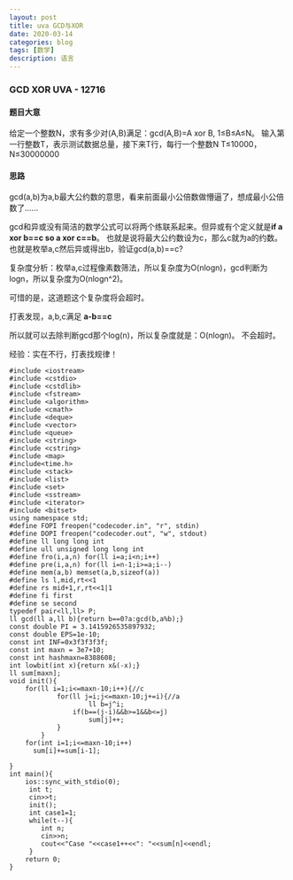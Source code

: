```yaml
---
layout: post
title: uva GCD与XOR 
date: 2020-03-14
categories: blog
tags: [数学]
description: 语言
---
```


### GCD XOR UVA - 12716 
#### 题目大意
给定一个整数N，求有多少对(A,B)满足：gcd(A,B)=A xor B, 1≤B≤A≤N。
输入第一行整数T，表示测试数据总量，接下来T行，每行一个整数N
T≤10000，N≤30000000

#### 思路
gcd(a,b)为a,b最大公约数的意思，看来前面最小公倍数做懵逼了，想成最小公倍数了……

gcd和异或没有简洁的数学公式可以将两个练联系起来。但异或有个定义就是**if a xor b==c so a xor c==b**。
也就是说将最大公约数设为c，那么c就为a的约数。也就是枚举a,c然后异或得出b，验证gcd(a,b)==c?

复杂度分析：枚举a,c过程像素数筛法，所以复杂度为O(nlogn)，gcd判断为logn，所以复杂度为O(nlogn^2)。

可惜的是，这道题这个复杂度将会超时。

打表发现，a,b,c满足 **a-b==c**

所以就可以去除判断gcd那个log(n)，所以复杂度就是：O(nlogn)。
不会超时。

经验：实在不行，打表找规律！

```
#include <iostream>
#include <cstdio>
#include <cstdlib>
#include <fstream>
#include <algorithm>
#include <cmath>
#include <deque>
#include <vector>
#include <queue>
#include <string>
#include <cstring>
#include <map>
#include<time.h>
#include <stack>
#include <list>
#include <set>
#include <sstream>
#include <iterator>
#include <bitset>
using namespace std;
#define FOPI freopen("codecoder.in", "r", stdin)
#define DOPI freopen("codecoder.out", "w", stdout)
#define ll long long int
#define ull unsigned long long int
#define fro(i,a,n) for(ll i=a;i<n;i++)
#define pre(i,a,n) for(ll i=n-1;i>=a;i--)
#define mem(a,b) memset(a,b,sizeof(a))
#define ls l,mid,rt<<1
#define rs mid+1,r,rt<<1|1
#define fi first
#define se second
typedef pair<ll,ll> P;
ll gcd(ll a,ll b){return b==0?a:gcd(b,a%b);}
const double PI = 3.1415926535897932;
const double EPS=1e-10;
const int INF=0x3f3f3f3f;
const int maxn = 3e7+10;
const int hashmaxn=8388608;
int lowbit(int x){return x&(-x);}
ll sum[maxn];
void init(){
    for(ll i=1;i<=maxn-10;i++){//c
            for(ll j=i;j<=maxn-10;j+=i){//a
                    ll b=j^i;
                if(b==(j-i)&&b>=1&&b<=j)
                    sum[j]++;
            }
        }
    for(int i=1;i<=maxn-10;i++)
      sum[i]+=sum[i-1];

}
int main(){
    ios::sync_with_stdio(0);
     int t;
     cin>>t;
     init();
     int case1=1;
     while(t--){
        int n;
        cin>>n;
        cout<<"Case "<<case1++<<": "<<sum[n]<<endl;
     }
    return 0;
}
```









